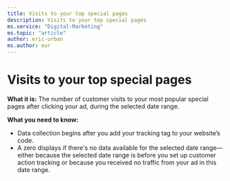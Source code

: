```yaml
---
title: Visits to your top special pages
description: Visits to your top special pages
ms.service: "Digital-Marketing"
ms.topic: "article"
author: eric-urban
ms.author: eur
---
```


# Visits to your top special pages

**What it is:**  The number of customer visits to your most popular special pages after clicking your ad, during the selected date range.

**What you need to know:**
- Data collection begins after you add your tracking tag to your website’s code.
- A zero displays if there's no data available for the selected date range—either because the selected date range is before you set up customer action tracking or because you received no traffic from your ad in this date range.


